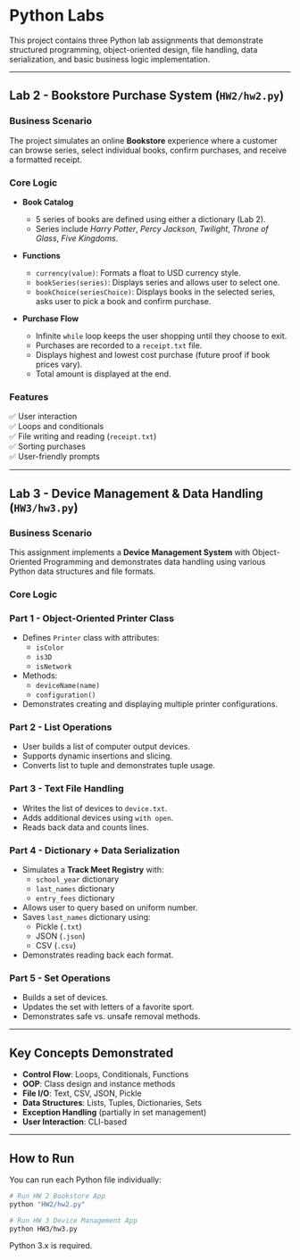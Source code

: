 
# Python Labs

This project contains three Python lab assignments that demonstrate structured programming, object-oriented design, file handling, data serialization, and basic business logic implementation.

---

## Lab 2 - **Bookstore Purchase System** (`HW2/hw2.py`)

### Business Scenario

The project simulates an online **Bookstore** experience where a customer can browse series, select individual books, confirm purchases, and receive a formatted receipt.

### Core Logic

- **Book Catalog**
  - 5 series of books are defined using either a dictionary (Lab 2).
  - Series include *Harry Potter*, *Percy Jackson*, *Twilight*, *Throne of Glass*, *Five Kingdoms*.

- **Functions**
  - `currency(value)`: Formats a float to USD currency style.
  - `bookSeries(series)`: Displays series and allows user to select one.
  - `bookChoice(seriesChoice)`: Displays books in the selected series, asks user to pick a book and confirm purchase.

- **Purchase Flow**
  - Infinite `while` loop keeps the user shopping until they choose to exit.
  - Purchases are recorded to a `receipt.txt` file.
  - Displays highest and lowest cost purchase (future proof if book prices vary).
  - Total amount is displayed at the end.

### Features

✅ User interaction  
✅ Loops and conditionals  
✅ File writing and reading (`receipt.txt`)  
✅ Sorting purchases  
✅ User-friendly prompts

---

## Lab 3 - **Device Management & Data Handling** (`HW3/hw3.py`)

### Business Scenario

This assignment implements a **Device Management System** with Object-Oriented Programming and demonstrates data handling using various Python data structures and file formats.

### Core Logic

### Part 1 - Object-Oriented Printer Class

- Defines `Printer` class with attributes:
  - `isColor`
  - `is3D`
  - `isNetwork`
- Methods:
  - `deviceName(name)`
  - `configuration()`
- Demonstrates creating and displaying multiple printer configurations.

### Part 2 - List Operations

- User builds a list of computer output devices.
- Supports dynamic insertions and slicing.
- Converts list to tuple and demonstrates tuple usage.

### Part 3 - Text File Handling

- Writes the list of devices to `device.txt`.
- Adds additional devices using `with open`.
- Reads back data and counts lines.

### Part 4 - Dictionary + Data Serialization

- Simulates a **Track Meet Registry** with:
  - `school_year` dictionary
  - `last_names` dictionary
  - `entry_fees` dictionary
- Allows user to query based on uniform number.
- Saves `last_names` dictionary using:
  - Pickle (`.txt`)
  - JSON (`.json`)
  - CSV (`.csv`)
- Demonstrates reading back each format.

### Part 5 - Set Operations

- Builds a set of devices.
- Updates the set with letters of a favorite sport.
- Demonstrates safe vs. unsafe removal methods.

---

## Key Concepts Demonstrated

- **Control Flow**: Loops, Conditionals, Functions
- **OOP**: Class design and instance methods
- **File I/O**: Text, CSV, JSON, Pickle
- **Data Structures**: Lists, Tuples, Dictionaries, Sets
- **Exception Handling** (partially in set management)
- **User Interaction**: CLI-based

---

## How to Run

You can run each Python file individually:

```bash
# Run HW 2 Bookstore App
python "HW2/hw2.py"

# Run HW 3 Device Management App
python HW3/hw3.py
```

Python 3.x is required.
